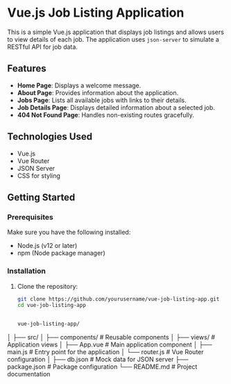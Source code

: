 # Vue.js Job Listing Application

This is a simple Vue.js application that displays job listings and allows users to view details of each job. The application uses `json-server` to simulate a RESTful API for job data.

## Features

- **Home Page**: Displays a welcome message.
- **About Page**: Provides information about the application.
- **Jobs Page**: Lists all available jobs with links to their details.
- **Job Details Page**: Displays detailed information about a selected job.
- **404 Not Found Page**: Handles non-existing routes gracefully.

## Technologies Used

- Vue.js
- Vue Router
- JSON Server
- CSS for styling

## Getting Started

### Prerequisites

Make sure you have the following installed:

- Node.js (v12 or later)
- npm (Node package manager)

### Installation

1. Clone the repository:

   ```bash
   git clone https://github.com/yourusername/vue-job-listing-app.git
   cd vue-job-listing-app


   vue-job-listing-app/
│
├── src/
│   ├── components/          # Reusable components
│   ├── views/               # Application views
│   ├── App.vue              # Main application component
│   ├── main.js              # Entry point for the application
│   └── router.js            # Vue Router configuration
│
├── db.json                  # Mock data for JSON server
├── package.json              # Package configuration
└── README.md                # Project documentation